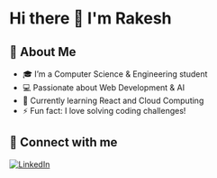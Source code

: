 # Hi there 👋 I'm Rakesh

## 🚀 About Me
- 🎓 I’m a Computer Science & Engineering student
- 💻 Passionate about Web Development & AI
- 🌱 Currently learning React and Cloud Computing
- ⚡ Fun fact: I love solving coding challenges!

## 🔗 Connect with me
[![LinkedIn](https://img.shields.io/badge/LinkedIn-blue)](https://www.linkedin.com/in/raka18/)

<!--
**Ryker009/Ryker009** is a ✨ _special_ ✨ repository because its `README.md` (this file) appears on your GitHub profile.

Here are some ideas to get you started:

- 🔭 I’m currently working on ...
- 🌱 I’m currently learning ...
- 👯 I’m looking to collaborate on ...
- 🤔 I’m looking for help with ...
- 💬 Ask me about ...
- 📫 How to reach me: ...
- 😄 Pronouns: ...
- ⚡ Fun fact: ...
-->
